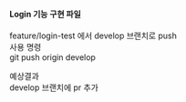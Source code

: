 #### Login 기능 구현 파일


feature/login-test 에서 develop 브랜치로 push  
사용 명령  
git push origin develop


예상결과  
develop 브랜치에 pr 추가